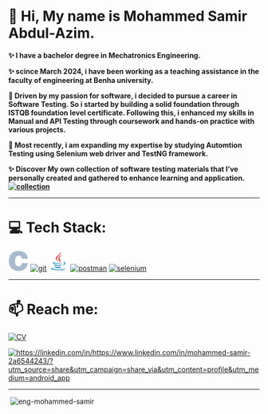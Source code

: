 # 👋 Hi, My name is Mohammed Samir Abdul-Azim. 

**✨ I have a bachelor degree in Mechatronics Engineering.**

**✨ scince March 2024, i have been working as a teaching assistance in the faculty of engineering at Benha university.**

**👀 Driven by my passion for software, i decided to pursue a career in Software Testing. So i started by building a solid foundation through ISTQB foundation level certificate. Following this, i enhanced my skills in Manual and API Testing through coursework and hands-on practice with various projects.**

**🌱 Most recently, i am expanding my expertise by studying Automtion Testing using Selenium web driver and TestNG framework.**

**✨ Discover My own collection of software testing materials that I’ve personally created and gathered to enhance learning and application.  [![collection](https://img.shields.io/badge/collection-%230077B5.svg?style=for-the-badge)](https://drive.google.com/drive/folders/1oi7rJa6Dkw0dcI7mcj71mTseJrfbgns8)**

---

# 💻 Tech Stack:
<p align="left"> <a href="https://www.cprogramming.com/" target="_blank" rel="noreferrer"> <img src="https://raw.githubusercontent.com/devicons/devicon/master/icons/c/c-original.svg" alt="c" width="40" height="40"/></a> <a href="https://git-scm.com/" target="_blank" rel="noreferrer"> <img src="https://www.vectorlogo.zone/logos/git-scm/git-scm-icon.svg" alt="git" width="40" height="40"/></a> <a href="https://www.java.com" target="_blank" rel="noreferrer"> <img src="https://raw.githubusercontent.com/devicons/devicon/master/icons/java/java-original.svg" alt="java" width="40" height="40"/></a> <a href="https://postman.com" target="_blank" rel="noreferrer"> <img src="https://www.vectorlogo.zone/logos/getpostman/getpostman-icon.svg" alt="postman" width="40" height="40"/></a> <a href="https://www.selenium.dev" target="_blank" rel="noreferrer"> <img src="https://raw.githubusercontent.com/detain/svg-logos/780f25886640cef088af994181646db2f6b1a3f8/svg/selenium-logo.svg" alt="selenium" width="40" height="40"/> </a> </p>

---

# 📫 Reach me:
[![CV](https://img.shields.io/badge/CV-%230077B5.svg?style=for-the-badge)](https://drive.google.com/file/d/1Vdc86gP_Y2-vKSEMfuR0lZLBIfWFq66J/view?usp=drivesdk)
<p align="left">
<a href="https://www.linkedin.com/in/mohammed-samir-2a6544243/?utm_source=share&utm_campaign=share_via&utm_content=profile&utm_medium=android_app" target="blank"><img align="center" src="https://raw.githubusercontent.com/rahuldkjain/github-profile-readme-generator/master/src/images/icons/Social/linked-in-alt.svg" alt="https://linkedin.com/in/https://www.linkedin.com/in/mohammed-samir-2a6544243/?utm_source=share&utm_campaign=share_via&utm_content=profile&utm_medium=android_app" height="30" width="40" /></a>

---

<p>&nbsp;<img align="center" src="https://github-readme-stats.vercel.app/api?username=eng-mohammed-samir&show_icons=true&locale=en" alt="eng-mohammed-samir" /></p>


